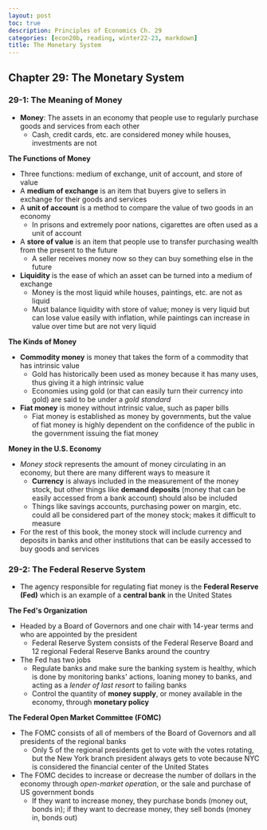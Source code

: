 ```yaml
---
layout: post
toc: true
description: Principles of Economics Ch. 29
categories: [econ20b, reading, winter22-23, markdown]
title: The Monetary System
---
```


## Chapter 29: The Monetary System

### 29-1: The Meaning of Money

- **Money**: The assets in an economy that people use to regularly purchase goods and services from each other
    - Cash, credit cards, etc. are considered money while houses, investments are not

**The Functions of Money**

- Three functions: medium of exchange, unit of account, and store of value
- A **medium of exchange** is an item that buyers give to sellers in exchange for their goods and services
- A **unit of account** is a method to compare the value of two goods in an economy
    - In prisons and extremely poor nations, cigarettes are often used as a unit of account
- A **store of value** is an item that people use to transfer purchasing wealth from the present to the future
    - A seller receives money now so they can buy something else in the future
- **Liquidity** is the ease of which an asset can be turned into a medium of exchange
    - Money is the most liquid while houses, paintings, etc. are not as liquid
    - Must balance liquidity with store of value; money is very liquid but can lose value easily with inflation, while paintings can increase in value over time but are not very liquid

**The Kinds of Money**

- **Commodity money** is money that takes the form of a commodity that has intrinsic value
    - Gold has historically been used as money because it has many uses, thus giving it a high intrinsic value
    - Economies using gold (or that can easily turn their currency into gold) are said to be under a *gold standard*
- **Fiat money** is money without intrinsic value, such as paper bills
    - Fiat money is established as money by governments, but the value of fiat money is highly dependent on the confidence of the public in the government issuing the fiat money

**Money in the U.S. Economy**

- *Money stock* represents the amount of money circulating in an economy, but there are many different ways to measure it
    - **Currency** is always included in the measurement of the money stock, but other things like **demand deposits** (money that can be easily accessed from a bank account) should also be included
    - Things like savings accounts, purchasing power on margin, etc. could all be considered part of the money stock; makes it difficult to measure
- For the rest of this book, the money stock will include currency and deposits in banks and other institutions that can be easily accessed to buy goods and services

### 29-2: The Federal Reserve System

- The agency responsible for regulating fiat money is the **Federal Reserve (Fed)** which is an example of a **central bank** in the United States

**The Fed's Organization**

- Headed by a Board of Governors and one chair with 14-year terms and who are appointed by the president
    - Federal Reserve System consists of the Federal Reserve Board and 12 regional Federal Reserve Banks around the country
- The Fed has two jobs
    - Regulate banks and make sure the banking system is healthy, which is done by monitoring banks' actions, loaning money to banks, and acting as a *lender of last resort* to failing banks
    - Control the quantity of **money supply**, or money available in the economy, through **monetary policy**

**The Federal Open Market Committee (FOMC)**

- The FOMC consists of all of members of the Board of Governors and all presidents of the regional banks
    - Only 5 of the regional presidents get to vote with the votes rotating, but the New York branch president always gets to vote because NYC is considered the financial center of the United States
- The FOMC decides to increase or decrease the number of dollars in the economy through *open-market operation*, or the sale and purchase of US government bonds
    - If they want to increase money, they purchase bonds (money out, bonds in); if they want to decrease money, they sell bonds (money in, bonds out)